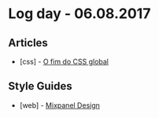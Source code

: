 # Log day - 06.08.2017


## Articles

- [css] - [O fim do CSS global](https://medium.com/tableless/o-fim-do-css-global-ddcd80bd6334)


## Style Guides

- [web] - [Mixpanel Design](http://mixpanel.github.io/mixpanel-common/examples/style-guide-new/)
